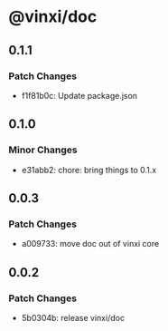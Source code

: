 # @vinxi/doc

## 0.1.1

### Patch Changes

- f1f81b0c: Update package.json

## 0.1.0

### Minor Changes

- e31abb2: chore: bring things to 0.1.x

## 0.0.3

### Patch Changes

- a009733: move doc out of vinxi core

## 0.0.2

### Patch Changes

- 5b0304b: release vinxi/doc
